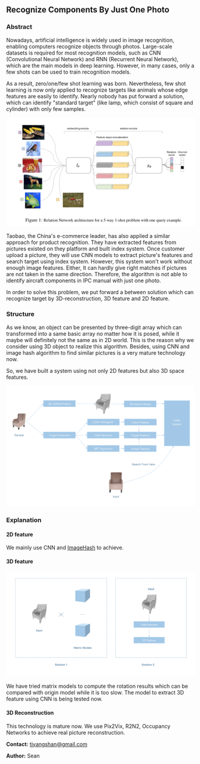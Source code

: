 ## Recognize Components By Just One Photo

### Abstract

Nowadays,  artificial intelligence is widely used in image recognition, enabling computers recognize objects through photos. Large-scale datasets is required for most recognition models, such as CNN (Convolutional Neural Network) and RNN (Recurrent Neural Network), which are the main models in deep learning. However, in many cases, only a few shots can be used to train recognition models.

As a result, zero/one/few shot learning was born. Nevertheless, few shot learning is now only applied to recognize targets like animals whose edge features are easily to identify. Nearly nobody has put forward a solution, which can identify "standard target" (like lamp, which consist of square and cylinder) with only few samples.

![Figure 1](./Images/image1.png)

Taobao, the China's e-commerce leader, has also applied a similar approach for product recognition. They have extracted features from pictures existed on they platform and built index system. Once customer upload a picture, they will use CNN models to extract picture's features and search target using index system. However, this system won't work without enough image features. Either, It can hardly give right matches if pictures are not taken in the same direction. Therefore, the algorithm is not able to identify aircraft components in IPC manual with just one photo.

In order to solve this problem, we put forward a between solution which can recognize target by 3D-reconstruction, 3D feature and 2D feature. 

### Structure

As we know, an object can be presented by three-digit array which can transformed into a same basic array no matter how it is posed, while it maybe will definitely not the same as in 2D world. This is the reason why we consider using 3D object to realize this algorithm. Besides, using CNN and image hash algorithm to find similar pictures is a very mature technology now.

So, we have built a system using not only 2D features but also 3D space features.

![image-20190821011930827](./Images/image-20190821011930827.png)

### Explanation

#### 2D feature

We mainly use CNN and [ImageHash](https://github.com/JohannesBuchner/imagehash) to achieve.

#### 3D feature 

![image-20190821015840607](./Images/image-20190821015840607.png)

We have tried matrix models to compute the rotation results which can be compared with origin model while it is too slow. The model to extract 3D feature using CNN is being tested now.

#### 3D Reconstruction

This technology is mature now. We use Pix2Vix, R2N2, Occupancy Networks to achieve real picture reconstruction.



**Contact:** tjyangshan@gmail.com 

**Author:** Sean